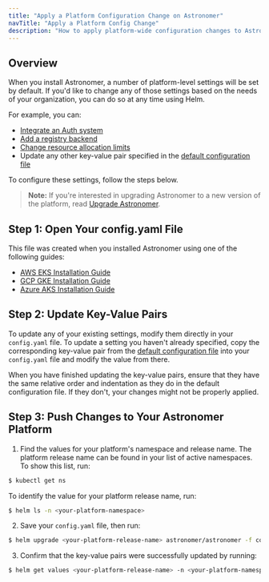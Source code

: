 ```yaml
---
title: "Apply a Platform Configuration Change on Astronomer"
navTitle: "Apply a Platform Config Change"
description: "How to apply platform-wide configuration changes to Astronomer via Helm."
---
```


## Overview

When you install Astronomer, a number of platform-level settings will be set by default. If you'd like to change any of those settings based on the needs of your organization, you can do so at any time using Helm.

For example, you can:

* [Integrate an Auth system](https://www.astronomer.io/docs/enterprise/stable/manage-astronomer/integrate-auth-system)
* [Add a registry backend](https://www.astronomer.io/docs/enterprise/stable/manage-astronomer/registry-backend)
* [Change resource allocation limits](https://www.astronomer.io/docs/enterprise/stable/manage-astronomer/configure-platform-resources)
* Update any other key-value pair specified in the [default configuration file](https://github.com/astronomer/docs/blob/main/enterprise/v0.16/reference/default.yaml)

To configure these settings, follow the steps below.

> **Note:** If you're interested in upgrading Astronomer to a new version of the platform, read [Upgrade Astronomer](https://www.astronomer.io/docs/enterprise/stable/manage-astronomer/upgrade-astronomer).

## Step 1: Open Your config.yaml File

This file was created when you installed Astronomer using one of the following guides:

* [AWS EKS Installation Guide](https://www.astronomer.io/docs/enterprise/stable/install/aws/install-aws-standard#6-configure-your-helm-chart)
* [GCP GKE Installation Guide](https://www.astronomer.io/docs/enterprise/stable/install/gcp/install-gcp-standard#7-configure-your-helm-chart)
* [Azure AKS Installation Guide](https://www.astronomer.io/docs/enterprise/stable/install/azure/install-azure-standard#6-configure-your-helm-chart)

## Step 2: Update Key-Value Pairs

To update any of your existing settings, modify them directly in your `config.yaml` file. To update a setting you haven't already specified, copy the corresponding key-value pair from the [default configuration file](https://github.com/astronomer/docs/blob/main/enterprise/stable/reference/default.yaml) into your `config.yaml` file and modify the value from there.

When you have finished updating the key-value pairs, ensure that they have the same relative order and indentation as they do in the default configuration file. If they don't, your changes might not be properly applied.

## Step 3: Push Changes to Your Astronomer Platform

1. Find the values for your platform's namespace and release name. The platform release name can be found in your list of active namespaces. To show this list, run:
```sh
$ kubectl get ns
```
To identify the value for your platform release name, run:

```sh
$ helm ls -n <your-platform-namespace>
````

2. Save your `config.yaml` file, then run:
```sh
$ helm upgrade <your-platform-release-name> astronomer/astronomer -f config.yaml -n <your-platform-namespace> --version=<your-platform-version>
```

3. Confirm that the key-value pairs were successfully updated by running:
```sh
$ helm get values <your-platform-release-name> -n <your-platform-namespace>
```
